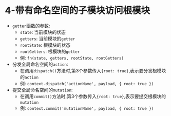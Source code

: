 # 4-带有命名空间的子模块访问根模块

- `getter`函数的参数:
  - `state`: 当前模块的状态
  - `getters`: 当前模块的`getter`
  - `rootState`: 根模块的状态
  - `rootGetters`: 根模块的`getter`
  - 例: `fn(state, getters, rootState, rootGetters)`
- 分发全局命名空间的`action`:
  - 在调用`dispatch()`方法时,第3个参数传入`{root: true}`,表示要分发根模块的`action`
  - 例: `context.dispatch('actionName', payload, { root: true })`
- 提交全局命名空间的`mutation`:
  - 在调用`commit()`方法时,第3个参数传入`{root: true}`,表示要提交根模块的`mutation`
  - 例: `context.commit('mutationName', payload, { root: true })`
